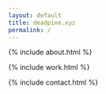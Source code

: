 ```yaml
---
layout: default
title: deadpine.xyz
permalink: /
---
```


{% include about.html %}

{% include work.html %}

{% include contact.html %}